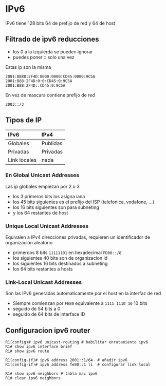 # IPv6

IPv6 tiene 128 bits 64 de prefijo de red y 64 de host

## Filtrado de ipv6 reducciones

- los 0 a la izquierda se pueden ignorar
- puedes poner :: solo una vez

Estas ip son la misma

    2001:0B88:2F4D:0000:0000:CD45:0000:9C5A
    2001:B88:2F4D:0:0:CD45:0:9C5A
    2001:B88:2F4D::CD45:0:9C5A

En vez de mascara contiene prefijo de red

    2003::/3

## Tipos de IP

| IPv6      |   IPv4 |
|:---|:---|
| Globales  | Publidas |
| Privadas  | Privadas |
| Link locales | nada  |


### En Global Unicast Addresses

Las ip globales empiezan por 2 o 3

- los 3 primeros bits los asigna iana
- los 45 bits siguientes es el prefijo del ISP (telefonica, vodafone, ...)
- los 16 bits siguientes son para subneting
- y los 64 restantes de host

### Unique Local Unicast Addresses

Equivalen a IPv4 direcciones privadas, requieren un identificador de organización aleatorio

- primeroos 8 bits `11111101` en hexadecimal `FD00::/8`
- los siguientes  40 bits son de organizacion id
- los siguientes 16 bits destinados a subneting
- los 64 bits restantes a hosts

### Link-Local Unicast Addresses

Son las IPv6 generadas automaticamente por el host en la interfaz de red

- Siempre comienzan por `FE80` equivalente a `1111 1110 10` 10 bits
- seguido de 54 bits a 0
- seguido de 64 bits de interface ID



## Configuracion ipv6 router

    R1(config)# ipv6 unicast-routing # habilitar enrutamiento ipv6
    R1# show ipv6 interface brief
    R1# show ipv6 route

    R1(config-if)# ipv6 address 2001::1/64  # añadir ipv6
    R1(config-if)# ipv6 address fe80::1 li  # configurar link local

    R1# show ipv6 neighbors # tabla mac ipv6
    R1# clear ipv6 neighbors